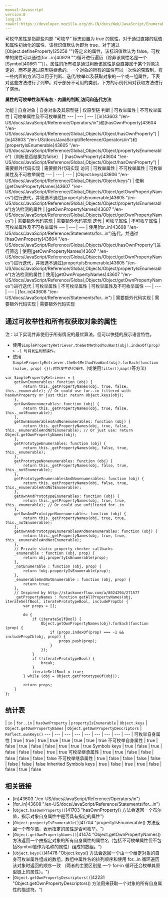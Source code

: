 ```yaml
---
manual:Javascript
version:0
lang:zh
rawUrl:https://developer.mozilla.org/zh-CN/docs/Web/JavaScript/Enumerability_and_ownership_of_properties#
---
```






可枚举属性是指那些内部 “可枚举” 标志设置为 true 的属性，对于通过直接的赋值和属性初始化的属性，该标识值默认为即为 true，对于通过[Object.defineProperty]25258 "")等定义的属性，该标识值默认为 false。可枚举的属性可以通过[for...in]40929 "")循环进行遍历（除非该属性名是一个[Symbol]40861 "")）。属性的所有权是通过判断该属性是否直接属于某个对象决定的，而不是通过原型链继承的。一个对象的所有的属性可以一次性的获取到。有一些内置的方法可以用于判断、迭代/枚举以及获取对象的一个或一组属性，下表对这些方法进行了列举。对于部分不可用的类别，下方的示例代码对获取方法进行了演示。



**属性的可枚举性和所有权 - 内置的判断,访问和迭代方法**

功能 | 自身对象 | 自身对象及其原型链 | 仅原型链 
判断 | 可枚举属性 | 不可枚举属性 | 可枚举属性及不可枚举属性 
 ---  |  ---  |  ---  | 
[in]43603 "/en-US/docs/JavaScript/Reference/Operators/in")和[hasOwnProperty]43604 "/en-US/docs/JavaScript/Reference/Global_Objects/Object/hasOwnProperty") | [in]43603 "/en-US/docs/JavaScript/Reference/Operators/in")和[propertyIsEnumerable]43605 "/en-US/docs/JavaScript/Reference/Global_Objects/Object/propertyIsEnumerable")（判断是否结果为false） | [hasOwnProperty]43604 "/en-US/docs/JavaScript/Reference/Global_Objects/Object/hasOwnProperty") | 需要额外代码实现 | 需要额外代码实现 
访问 | 可枚举属性 | 不可枚举属性 | 可枚举属性及不可枚举属性 
 ---  |  ---  |  ---  | 
[Object.keys]43606 "/en-US/docs/JavaScript/Reference/Global_Objects/Object/keys") | 使用[getOwnPropertyNames]43607 "/en-US/docs/JavaScript/Reference/Global_Objects/Object/getOwnPropertyNames")进行迭代，并筛选不通过[propertyIsEnumerable]43605 "/en-US/docs/JavaScript/Reference/Global_Objects/Object/propertyIsEnumerable")方法检测的属性 | [getOwnPropertyNames]43607 "/en-US/docs/JavaScript/Reference/Global_Objects/Object/getOwnPropertyNames") | 需要额外代码实现 | 需要额外代码实现 
迭代 | 可枚举属性 | 不可枚举属性 | 可枚举属性及不可枚举属性 
 ---  |  ---  |  ---  | 
使用[for..in]43608 "/en-US/docs/JavaScript/Reference/Statements/for...in")迭代，并通过[hasOwnProperty]43604 "/en-US/docs/JavaScript/Reference/Global_Objects/Object/hasOwnProperty")进行筛选 | 使用[getOwnPropertyNames]43607 "/en-US/docs/JavaScript/Reference/Global_Objects/Object/getOwnPropertyNames")进行迭代，并筛选不通过[propertyIsEnumerable]43605 "/en-US/docs/JavaScript/Reference/Global_Objects/Object/propertyIsEnumerable")方法检测的属性 | 使用[getOwnPropertyNames]43607 "/en-US/docs/JavaScript/Reference/Global_Objects/Object/getOwnPropertyNames")进行迭代 | 可枚举属性 | 不可枚举属性 | 可枚举属性及不可枚举属性 
 ---  |  ---  |  ---  | 
[for..in]43608 "/en-US/docs/JavaScript/Reference/Statements/for...in") | 需要额外代码实现 | 需要额外代码实现 | 需要额外代码实现 






## 通过可枚举性和所有权获取对象的属性<a name="通过可枚举性和所有权获取对象的属性"></a>


注：以下实现并非使用于所有情况的最优算法，但可以快捷的展示语言特性。


* 使用`SimplePropertyRetriever.theGetMethodYouWant(obj).indexOf(prop) > -1 时将发生判断操作。`
* 使用`SimplePropertyRetriever.theGetMethodYouWant(obj).forEach(function (value, prop) {});时将发生迭代操作。`(或使用`filter()`,`map()`等方法)

```
var SimplePropertyRetriever = {
    getOwnEnumerables: function (obj) {
        return this._getPropertyNames(obj, true, false, this._enumerable); // Or could use for..in filtered with hasOwnProperty or just this: return Object.keys(obj);
    },
    getOwnNonenumerables: function (obj) {
        return this._getPropertyNames(obj, true, false, this._notEnumerable);
    },
    getOwnEnumerablesAndNonenumerables: function (obj) {
        return this._getPropertyNames(obj, true, false, this._enumerableAndNotEnumerable); // Or just use: return Object.getOwnPropertyNames(obj);
    },
    getPrototypeEnumerables: function (obj) {
        return this._getPropertyNames(obj, false, true, this._enumerable);
    },
    getPrototypeNonenumerables: function (obj) {
        return this._getPropertyNames(obj, false, true, this._notEnumerable);
    },
    getPrototypeEnumerablesAndNonenumerables: function (obj) {
        return this._getPropertyNames(obj, false, true, this._enumerableAndNotEnumerable);
    },
    getOwnAndPrototypeEnumerables: function (obj) {
        return this._getPropertyNames(obj, true, true, this._enumerable); // Or could use unfiltered for..in
    },
    getOwnAndPrototypeNonenumerables: function (obj) {
        return this._getPropertyNames(obj, true, true, this._notEnumerable);
    },
    getOwnAndPrototypeEnumerablesAndNonenumerables: function (obj) {
        return this._getPropertyNames(obj, true, true, this._enumerableAndNotEnumerable);
    },
    // Private static property checker callbacks
    _enumerable : function (obj, prop) {
        return obj.propertyIsEnumerable(prop);
    },
    _notEnumerable : function (obj, prop) {
        return !obj.propertyIsEnumerable(prop);
    },
    _enumerableAndNotEnumerable : function (obj, prop) {
        return true;
    },
    // Inspired by http://stackoverflow.com/a/8024294/271577
    _getPropertyNames : function getAllPropertyNames(obj, iterateSelfBool, iteratePrototypeBool, includePropCb) {
        var props = [];

        do {
            if (iterateSelfBool) {
                Object.getOwnPropertyNames(obj).forEach(function (prop) {
                    if (props.indexOf(prop) === -1 && includePropCb(obj, prop)) {
                        props.push(prop);
                    }
                });
            }
            if (!iteratePrototypeBool) {
                break;
            }
            iterateSelfBool = true;
        } while (obj = Object.getPrototypeOf(obj));

        return props;
    }
};
```

## 统计表<a name="统计表"></a>

 | `in` | `for..in` | `hasOwnProperty` | `propertyIsEnumerable` | `Object.keys` | `Object.getOwnPropertyNames` | `Object.getOwnPropertyDescriptors` | `Reflect.ownKeys()` 
 ---  |  ---  |  ---  |  ---  |  ---  |  ---  |  ---  |  ---  |  ---  | 
可枚举自身属性 | true | true | true | true | true | true | true | true 
不可枚举自身属性 | true | false | true | false | false | true | true | true 
Symbols keys | true | false | true | false | false | false | true | true 
可枚举继承属性 | true | true | false | false | false | false | false | false 
不可枚举继承属性 | true | false | false | false | false | false | false | false 
Inherited Symbols keys | true | false | true | true | false | false | true | false 



## 相关链接<a name="相关链接"></a>

* [in]43603 "/en-US/docs/JavaScript/Reference/Operators/in")
* [for..in]43608 "/en-US/docs/JavaScript/Reference/Statements/for...in")
* [`Object.hasOwnProperty()`]41703 "hasOwnProperty() 方法会返回一个布尔值，指示对象自身属性中是否具有指定的属性")
* [`Object.propertyIsEnumerable()`]41704 "propertyIsEnumerable() 方法返回一个布尔值，表示指定的属性是否可枚举。")
* [`Object.getOwnPropertyNames()`]41474 "Object.getOwnPropertyNames()方法返回一个由指定对象的所有自身属性的属性名（包括不可枚举属性但不包括Symbol值作为名称的属性）组成的数组。")
* [`Object.keys()`]41476 "Object.keys() 方法会返回一个由一个给定对象的自身可枚举属性组成的数组，数组中属性名的排列顺序和使用 for...in 循环遍历该对象时返回的顺序一致 （两者的主要区别是 一个 for-in 循环还会枚举其原型链上的属性）。")
* [`Object.getOwnPropertyDescriptors()`]42231 "Object.getOwnPropertyDescriptors() 方法用来获取一个对象的所有自身属性的描述符。")



